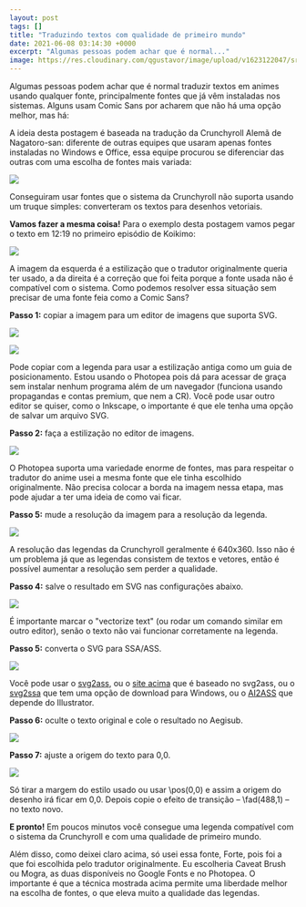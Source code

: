 ```yaml
---
layout: post
tags: []
title: "Traduzindo textos com qualidade de primeiro mundo"
date: 2021-06-08 03:14:30 +0000
excerpt: "Algumas pessoas podem achar que é normal..."
image: https://res.cloudinary.com/qgustavor/image/upload/v1623122047/srla4xwxhbqc0g3epmmv.png
---
```


Algumas pessoas podem achar que é normal traduzir textos em animes usando qualquer fonte, principalmente fontes que já vêm instaladas nos sistemas. Alguns usam Comic Sans por acharem que não há uma opção melhor, mas há:

A ideia desta postagem é baseada na tradução da Crunchyroll Alemã de Nagatoro-san: diferente de outras equipes que usaram apenas fontes instaladas no Windows e Office, essa equipe procurou se diferenciar das outras com uma escolha de fontes mais variada:

![](https://res.cloudinary.com/qgustavor/image/upload/v1623122049/dmz7mkhpom7itcf88bsu.png)

Conseguiram usar fontes que o sistema da Crunchyroll não suporta usando um truque simples: converteram os textos para desenhos vetoriais.

**Vamos fazer a mesma coisa!** Para o exemplo desta postagem vamos pegar o texto em 12:19 no primeiro episódio de Koikimo:

![](https://i.imgur.com/4ZZBMar.png)

A imagem da esquerda é a estilização que o tradutor originalmente queria ter usado, a da direita é a correção que foi feita porque a fonte usada não é compatível com o sistema. Como podemos resolver essa situação sem precisar de uma fonte feia como a Comic Sans?

**Passo 1:** copiar a imagem para um editor de imagens que suporta SVG.

![](https://res.cloudinary.com/qgustavor/image/upload/v1623122052/cfytojalavnqrxrhg1di.png)

![](https://i.imgur.com/MzYHEwX.png)

Pode copiar com a legenda para usar a estilização antiga como um guia de posicionamento. Estou usando o Photopea pois dá para acessar de graça sem instalar nenhum programa além de um navegador (funciona usando propagandas e contas premium, que nem a CR). Você pode usar outro editor se quiser, como o Inkscape, o importante é que ele tenha uma opção de salvar um arquivo SVG.

**Passo 2:** faça a estilização no editor de imagens.

![](https://i.imgur.com/ala1PtH.png)

O Photopea suporta uma variedade enorme de fontes, mas para respeitar o tradutor do anime usei a mesma fonte que ele tinha escolhido originalmente. Não precisa colocar a borda na imagem nessa etapa, mas pode ajudar a ter uma ideia de como vai ficar.

**Passo 5:** mude a resolução da imagem para a resolução da legenda.

![](https://res.cloudinary.com/qgustavor/image/upload/v1623122056/cfga4lxhw09polgnelyj.png)

A resolução das legendas da Crunchyroll geralmente é 640x360. Isso não é um problema já que as legendas consistem de textos e vetores, então é possível aumentar a resolução sem perder a qualidade.

**Passo 4:** salve o resultado em SVG nas configurações abaixo.

![](https://res.cloudinary.com/qgustavor/image/upload/v1623122057/vudxnxutcrjuo0fpodrj.png)

É importante marcar o "vectorize text" (ou rodar um comando similar em outro editor), senão o texto não vai funcionar corretamente na legenda.

**Passo 5:** converta o SVG para SSA/ASS.

![](https://i.imgur.com/QqW7t0G.png)

Você pode usar o [svg2ass](https://github.com/irrwahn/svg2ass), ou o [site acima](https://qgustavor.github.io/svg2ass-gui/pt-br.html) que é baseado no svg2ass, ou o [svg2ssa](https://github.com/8day/svg2ssa) que tem uma opção de download para Windows, ou o [AI2ASS](https://github.com/TypesettingTools/AI2ASS) que depende do Illustrator.

**Passo 6:** oculte o texto original e cole o resultado no Aegisub.

![](https://res.cloudinary.com/qgustavor/image/upload/v1623122065/hpjaohnl6zxr1bkoqp2n.png)

**Passo 7:** ajuste a origem do texto para 0,0.

![](https://i.imgur.com/G0i8wW7.png)

Só tirar a margem do estilo usado ou usar \pos(0,0) e assim a origem do desenho irá ficar em 0,0. Depois copie o efeito de transição – \fad(488,1) – no texto novo.

**E pronto!** Em poucos minutos você consegue uma legenda compatível com o sistema da Crunchyroll e com uma qualidade de primeiro mundo.

Além disso, como deixei claro acima, só usei essa fonte, Forte, pois foi a que foi escolhida pelo tradutor originalmente. Eu escolheria Caveat Brush ou Mogra, as duas disponíveis no Google Fonts e no Photopea. O importante é que a técnica mostrada acima permite uma liberdade melhor na escolha de fontes, o que eleva muito a qualidade das legendas.